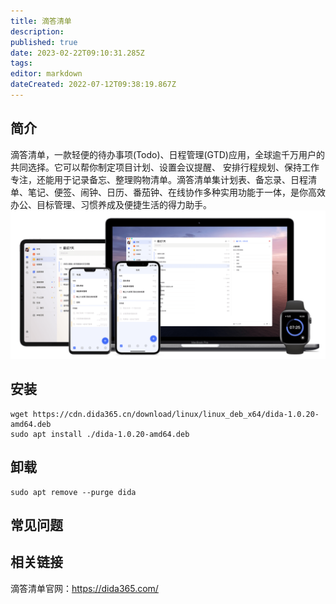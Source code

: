 ```yaml
---
title: 滴答清单
description: 
published: true
date: 2023-02-22T09:10:31.285Z
tags: 
editor: markdown
dateCreated: 2022-07-12T09:38:19.867Z
---
```


## 简介
滴答清单，一款轻便的待办事项(Todo)、日程管理(GTD)应用，全球逾千万用户的共同选择。它可以帮你制定项目计划、设置会议提醒、 安排行程规划、保持工作专注，还能用于记录备忘、整理购物清单。滴答清单集计划表、备忘录、日程清单、笔记、便签、闹钟、日历、番茄钟、在线协作多种实用功能于一体，是你高效办公、目标管理、习惯养成及便捷生活的得力助手。
![dida.png](/dida.png)

## 安装
```
wget https://cdn.dida365.cn/download/linux/linux_deb_x64/dida-1.0.20-amd64.deb
sudo apt install ./dida-1.0.20-amd64.deb
```

## 卸载
```
sudo apt remove --purge dida
```

## 常见问题
## 相关链接
滴答清单官网：https://dida365.com/